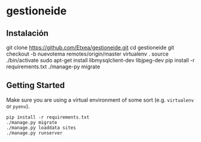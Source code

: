 # gestioneide

## Instalación

git clone https://github.com/Etxea/gestioneide.git
cd gestioneide
git checkout -b nuevotema remotes/origin/master
virtualenv .
source ./bin/activate
sudo apt-get install libmysqlclient-dev libjpeg-dev
pip install -r requirements.txt
./manage-py migrate


## Getting Started

Make sure you are using a virtual environment of some sort (e.g. `virtualenv` or
`pyenv`).

```
pip install -r requirements.txt
./manage.py migrate
./manage.py loaddata sites
./manage.py runserver
```
